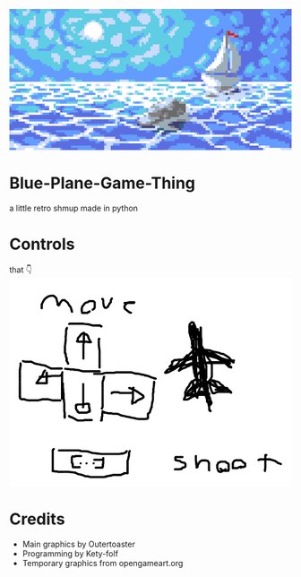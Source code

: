 ![Game logo title thing](placeholder-title.png)
# Blue-Plane-Game-Thing
a little retro shmup made in python

# Controls
that 👇️
![placeholder controls](placeholder-controls.png)

# Credits
- Main graphics by Outertoaster
- Programming by Kety-folf
- Temporary graphics from opengameart.org